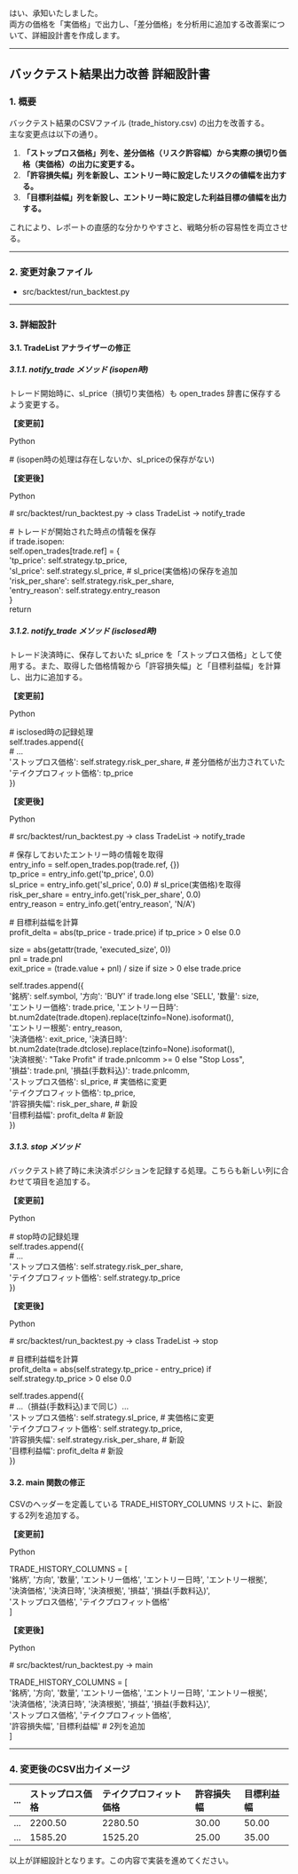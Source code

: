 はい、承知いたしました。  
両方の価格を「実価格」で出力し、「差分価格」を分析用に追加する改善案について、詳細設計書を作成します。

---

## **バックテスト結果出力改善 詳細設計書**

### **1\. 概要**

バックテスト結果のCSVファイル (trade\_history.csv) の出力を改善する。  
主な変更点は以下の通り。

1. **「ストップロス価格」列を、差分価格（リスク許容幅）から実際の損切り価格（実価格）の出力に変更する。**  
2. **「許容損失幅」列を新設し、エントリー時に設定したリスクの値幅を出力する。**  
3. **「目標利益幅」列を新設し、エントリー時に設定した利益目標の値幅を出力する。**

これにより、レポートの直感的な分かりやすさと、戦略分析の容易性を両立させる。

---

### **2\. 変更対象ファイル**

* src/backtest/run\_backtest.py

---

### **3\. 詳細設計**

#### **3.1. TradeList アナライザーの修正**

##### **3.1.1. notify\_trade メソッド (isopen時)**

トレード開始時に、sl\_price（損切り実価格）も open\_trades 辞書に保存するよう変更する。

**【変更前】**

Python

\# (isopen時の処理は存在しないか、sl\_priceの保存がない)

**【変更後】**

Python

\# src/backtest/run\_backtest.py \-\> class TradeList \-\> notify\_trade

\# トレードが開始された時点の情報を保存  
if trade.isopen:  
    self.open\_trades\[trade.ref\] \= {  
        'tp\_price': self.strategy.tp\_price,  
        'sl\_price': self.strategy.sl\_price,  \# sl\_price(実価格)の保存を追加  
        'risk\_per\_share': self.strategy.risk\_per\_share,  
        'entry\_reason': self.strategy.entry\_reason  
    }  
    return

##### **3.1.2. notify\_trade メソッド (isclosed時)**

トレード決済時に、保存しておいた sl\_price を「ストップロス価格」として使用する。また、取得した価格情報から「許容損失幅」と「目標利益幅」を計算し、出力に追加する。

**【変更前】**

Python

\# isclosed時の記録処理  
self.trades.append({  
    \# ...  
    'ストップロス価格': self.strategy.risk\_per\_share, \# 差分価格が出力されていた  
    'テイクプロフィット価格': tp\_price  
})

**【変更後】**

Python

\# src/backtest/run\_backtest.py \-\> class TradeList \-\> notify\_trade

\# 保存しておいたエントリー時の情報を取得  
entry\_info \= self.open\_trades.pop(trade.ref, {})  
tp\_price \= entry\_info.get('tp\_price', 0.0)  
sl\_price \= entry\_info.get('sl\_price', 0.0) \# sl\_price(実価格)を取得  
risk\_per\_share \= entry\_info.get('risk\_per\_share', 0.0)  
entry\_reason \= entry\_info.get('entry\_reason', 'N/A')

\# 目標利益幅を計算  
profit\_delta \= abs(tp\_price \- trade.price) if tp\_price \> 0 else 0.0

size \= abs(getattr(trade, 'executed\_size', 0))  
pnl \= trade.pnl  
exit\_price \= (trade.value \+ pnl) / size if size \> 0 else trade.price

self.trades.append({  
    '銘柄': self.symbol, '方向': 'BUY' if trade.long else 'SELL', '数量': size,  
    'エントリー価格': trade.price, 'エントリー日時': bt.num2date(trade.dtopen).replace(tzinfo=None).isoformat(),  
    'エントリー根拠': entry\_reason,  
    '決済価格': exit\_price, '決済日時': bt.num2date(trade.dtclose).replace(tzinfo=None).isoformat(),  
    '決済根拠': "Take Profit" if trade.pnlcomm \>= 0 else "Stop Loss",  
    '損益': trade.pnl, '損益(手数料込)': trade.pnlcomm,  
    'ストップロス価格': sl\_price,  \# 実価格に変更  
    'テイクプロフィット価格': tp\_price,  
    '許容損失幅': risk\_per\_share, \# 新設  
    '目標利益幅': profit\_delta    \# 新設  
})

##### **3.1.3. stop メソッド**

バックテスト終了時に未決済ポジションを記録する処理。こちらも新しい列に合わせて項目を追加する。

**【変更前】**

Python

\# stop時の記録処理  
self.trades.append({  
    \# ...  
    'ストップロス価格': self.strategy.risk\_per\_share,  
    'テイクプロフィット価格': self.strategy.tp\_price  
})

**【変更後】**

Python

\# src/backtest/run\_backtest.py \-\> class TradeList \-\> stop

\# 目標利益幅を計算  
profit\_delta \= abs(self.strategy.tp\_price \- entry\_price) if self.strategy.tp\_price \> 0 else 0.0

self.trades.append({  
    \# ...（損益(手数料込)まで同じ）...  
    'ストップロス価格': self.strategy.sl\_price, \# 実価格に変更  
    'テイクプロフィット価格': self.strategy.tp\_price,  
    '許容損失幅': self.strategy.risk\_per\_share, \# 新設  
    '目標利益幅': profit\_delta                    \# 新設  
})

#### **3.2. main 関数の修正**

CSVのヘッダーを定義している TRADE\_HISTORY\_COLUMNS リストに、新設する2列を追加する。

**【変更前】**

Python

TRADE\_HISTORY\_COLUMNS \= \[  
    '銘柄', '方向', '数量', 'エントリー価格', 'エントリー日時', 'エントリー根拠',  
    '決済価格', '決済日時', '決済根拠', '損益', '損益(手数料込)',  
    'ストップロス価格', 'テイクプロフィット価格'  
\]

**【変更後】**

Python

\# src/backtest/run\_backtest.py \-\> main

TRADE\_HISTORY\_COLUMNS \= \[  
    '銘柄', '方向', '数量', 'エントリー価格', 'エントリー日時', 'エントリー根拠',  
    '決済価格', '決済日時', '決済根拠', '損益', '損益(手数料込)',  
    'ストップロス価格', 'テイクプロフィット価格',  
    '許容損失幅', '目標利益幅'  \# 2列を追加  
\]

---

### **4\. 変更後のCSV出力イメージ**

| ... | ストップロス価格 | テイクプロフィット価格 | 許容損失幅 | 目標利益幅 |
| :---- | :---- | :---- | :---- | :---- |
| ... | 2200.50 | 2280.50 | 30.00 | 50.00 |
| ... | 1585.20 | 1525.20 | 25.00 | 35.00 |

以上が詳細設計となります。この内容で実装を進めてください。